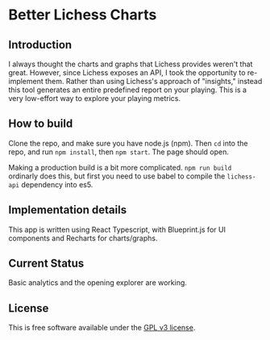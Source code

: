 # Better Lichess Charts

## Introduction

I always thought the charts and graphs that Lichess provides weren't that great. However, since Lichess exposes an API, I took the opportunity to re-implement them. Rather than using Lichess's approach of "insights," instead this tool generates an entire predefined report on your playing. This is a very low-effort way to explore your playing metrics.

## How to build

Clone the repo, and make sure you have node.js (npm). Then `cd` into the repo, and run `npm install`, then `npm start`. The page should open.

Making a production build is a bit more complicated. `npm run build` ordinarly does this, but first you need to use babel to compile the `lichess-api` dependency into es5.

## Implementation details

This app is written using React Typescript, with Blueprint.js for UI components and Recharts for charts/graphs.

## Current Status

Basic analytics and the opening explorer are working.

## License

This is free software available under the [GPL v3 license](https://www.gnu.org/licenses/gpl-3.0.en.html).
